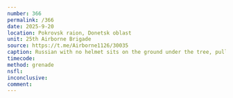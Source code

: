 ```yaml
---
number: 366
permalink: /366
date: 2025-9-20
location: Pokrovsk raion, Donetsk oblast
unit: 25th Airborne Brigade
source: https://t.me/Airborne1126/30035
caption: Russian with no helmet sits on the ground under the tree, pulls the pin on his grenade, and for some reason leaves it detonate behind him. Walks away with apparently minor injury only to be hit by FPV soon after
timecode: 
method: grenade
nsfl: 
inconclusive: 
comment: 
---
```

<script async src="https://telegram.org/js/telegram-widget.js?22" data-telegram-post="Airborne1126/30035" data-width="100%" data-userpic="false"></script>